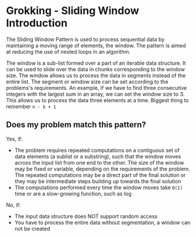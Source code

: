# Grokking - Sliding Window Introduction

The Sliding Window Pattern is used to process sequential data by maintaining a moving range of elements, the window. 
The pattern is aimed at reducing the use of nested loops in an algorithm. 

The window is a sub-list formed over a part of an iterable data structure. It can be used to slide over the data in chunks corresponding to the window size. The window allows us to process the data in segments instead of the entire list. The segment or window size can be set according to the problems's requirements. An example, if we have to find three consecutive integers with the largest sum in an array, we can set the window size to 3. This allows us to process the data three elements at a time. Biggest thing to remember `n - k + 1` 

## Does my problem match this pattern? 

Yes, if:
* The problem requires repeated computations on a contiguous set of data elements (a sublist or a substring), such that the window moves across the input list from one end to the other. The size of the window may be fixed or variable, depending on the requirements of the problem. The repeated computations may be a direct part of the final solution or they may be intermediate steps building up towards the final solution 
* The computations performed every time the window moves take `O(1)` time or are a slow-growing function, such as log

No, if:
* The input data structure does NOT support random access
* You have to process the entire data without segmentation, a window can not be created 